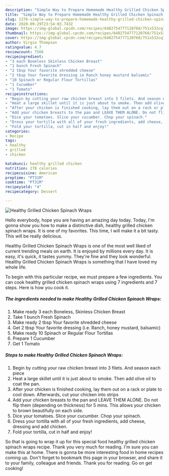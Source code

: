 ```yaml
---
description: "Simple Way to Prepare Homemade Healthy Grilled Chicken Spinach Wraps"
title: "Simple Way to Prepare Homemade Healthy Grilled Chicken Spinach Wraps"
slug: 1276-simple-way-to-prepare-homemade-healthy-grilled-chicken-spinach-wraps
date: 2020-09-29T23:54:03.743Z
image: https://img-global.cpcdn.com/recipes/6482754777120768/751x532cq70/healthy-grilled-chicken-spinach-wraps-recipe-main-photo.jpg
thumbnail: https://img-global.cpcdn.com/recipes/6482754777120768/751x532cq70/healthy-grilled-chicken-spinach-wraps-recipe-main-photo.jpg
cover: https://img-global.cpcdn.com/recipes/6482754777120768/751x532cq70/healthy-grilled-chicken-spinach-wraps-recipe-main-photo.jpg
author: Virgie Thompson
ratingvalue: 4.7
reviewcount: 7566
recipeingredient:
- "3 each Boneless Skinless Chicken Breast"
- "1 bunch Fresh Spinach"
- "2 tbsp Your favorite shredded cheese"
- "2 tbsp Your favorite dressing ie Ranch honey mustard balsamic"
- "10 Spinach or Regular Flour Tortillas"
- "1 Cucumber"
- "1 Tomato"
recipeinstructions:
- "Begin by cutting your raw chicken breast into 3 filets. And season each piece"
- "Heat a large skillet until it is just about to smoke. Then add olive oil to coat the pan."
- "After your chicken is finished cooking, lay them out on a rack or plate to cool down. Afterwards, cut your chicken into strips"
- "Add your chicken breasts to the pan and LEAVE THEM ALONE. Do not flip them (depending on thickness) for 5 mins. This allows your chicken to brown beautifully on each side."
- "Dice your tomatoes. Slice your cucumber. Chop your spinach."
- "Dress your tortilla with all of your fresh ingredients, add cheese, dressing and add chicken."
- "Fold your tortilla, cut in half and enjoy!"
categories:
- Recipe
tags:
- healthy
- grilled
- chicken

katakunci: healthy grilled chicken 
nutrition: 278 calories
recipecuisine: American
preptime: "PT31M"
cooktime: "PT31M"
recipeyield: "4"
recipecategory: Dessert

---
```



![Healthy Grilled Chicken Spinach Wraps](https://img-global.cpcdn.com/recipes/6482754777120768/751x532cq70/healthy-grilled-chicken-spinach-wraps-recipe-main-photo.jpg)

Hello everybody, hope you are having an amazing day today. Today, I'm gonna show you how to make a distinctive dish, healthy grilled chicken spinach wraps. It is one of my favorites. This time, I will make it a bit tasty. This will be really delicious.



Healthy Grilled Chicken Spinach Wraps is one of the most well liked of current trending meals on earth. It is enjoyed by millions every day. It is easy, it's quick, it tastes yummy. They're fine and they look wonderful. Healthy Grilled Chicken Spinach Wraps is something that I have loved my whole life.


To begin with this particular recipe, we must prepare a few ingredients. You can cook healthy grilled chicken spinach wraps using 7 ingredients and 7 steps. Here is how you cook it.

<!--inarticleads1-->

##### The ingredients needed to make Healthy Grilled Chicken Spinach Wraps:

1. Make ready 3 each Boneless, Skinless Chicken Breast
1. Take 1 bunch Fresh Spinach
1. Make ready 2 tbsp Your favorite shredded cheese
1. Get 2 tbsp Your favorite dressing (i.e. Ranch, honey mustard, balsamic)
1. Make ready 10 Spinach or Regular Flour Tortillas
1. Prepare 1 Cucumber
1. Get 1 Tomato




<!--inarticleads2-->

##### Steps to make Healthy Grilled Chicken Spinach Wraps:

1. Begin by cutting your raw chicken breast into 3 filets. And season each piece
1. Heat a large skillet until it is just about to smoke. Then add olive oil to coat the pan.
1. After your chicken is finished cooking, lay them out on a rack or plate to cool down. Afterwards, cut your chicken into strips
1. Add your chicken breasts to the pan and LEAVE THEM ALONE. Do not flip them (depending on thickness) for 5 mins. This allows your chicken to brown beautifully on each side.
1. Dice your tomatoes. Slice your cucumber. Chop your spinach.
1. Dress your tortilla with all of your fresh ingredients, add cheese, dressing and add chicken.
1. Fold your tortilla, cut in half and enjoy!




So that is going to wrap it up for this special food healthy grilled chicken spinach wraps recipe. Thank you very much for reading. I'm sure you can make this at home. There is gonna be more interesting food in home recipes coming up. Don't forget to bookmark this page in your browser, and share it to your family, colleague and friends. Thank you for reading. Go on get cooking!

